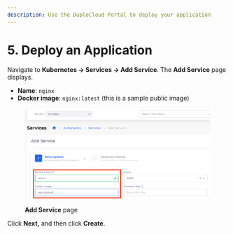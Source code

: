 ```yaml
---
description: Use the DuploCloud Portal to deploy your application
---
```


# 5. Deploy an Application

Navigate to **Kubernetes -> Services -> Add Service**. The **Add Service** page displays.

* **Name**: `nginx`&#x20;
* **Docker image**: `nginx:latest` (this is a sample public image)

<figure><img src="../../../.gitbook/assets/addservice.png" alt=""><figcaption><p><strong>Add Service</strong> page</p></figcaption></figure>

Click **Next,** and then click **Create**.
